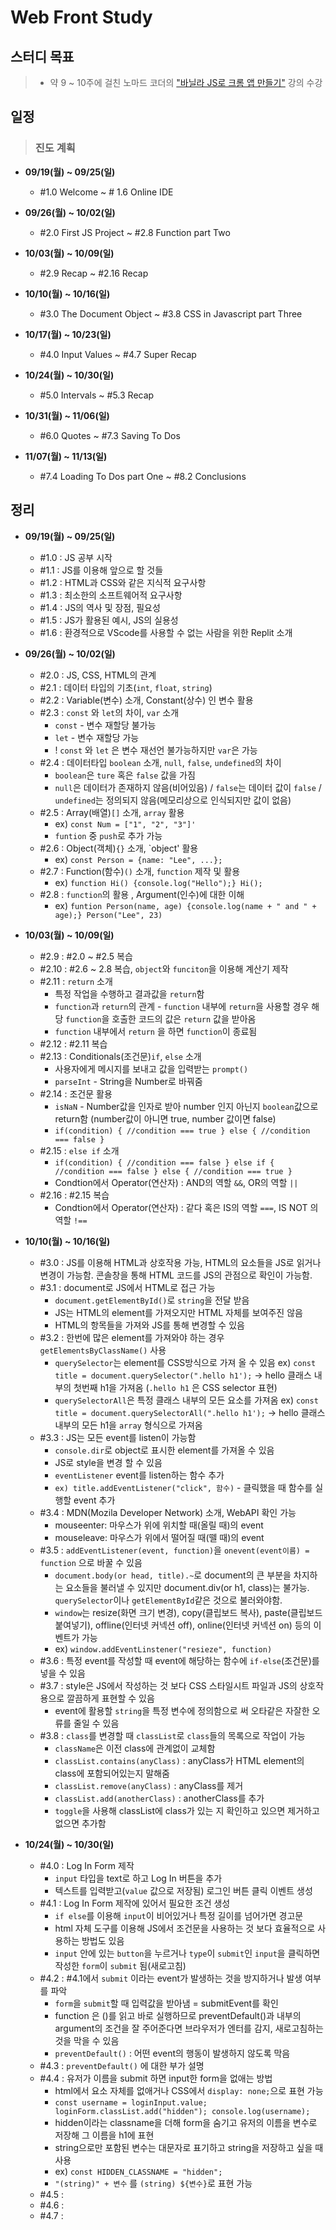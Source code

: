 # Web Front Study
## 스터디 목표
> * 약 9 ~ 10주에 걸친 노마드 코더의 ["바닐라 JS로 크롬 앱 만들기"](https://nomadcoders.co/javascript-for-beginners/lobby) 강의 수강


## 일정
> ### **진도 계획**
> 
* **09/19(월) ~ 09/25(일)**
  * #1.0 Welcome ~ # 1.6 Online IDE
  
* **09/26(월) ~ 10/02(일)**
  * #2.0 First JS Project ~ #2.8 Function part Two
  
* **10/03(월) ~ 10/09(일)**
  * #2.9 Recap ~ #2.16 Recap
  
* **10/10(월) ~ 10/16(일)** 
  * #3.0 The Document Object ~ #3.8 CSS in Javascript part Three
  
* **10/17(월) ~ 10/23(일)** 
  * #4.0 Input Values ~ #4.7 Super Recap
  
* **10/24(월) ~ 10/30(일)**
  * #5.0 Intervals ~ #5.3 Recap
  
* **10/31(월) ~ 11/06(일)**
  * #6.0 Quotes ~ #7.3 Saving To Dos
  
* **11/07(월) ~ 11/13(일)**
  * #7.4 Loading To Dos part One ~ #8.2 Conclusions


## 정리
* **09/19(월) ~ 09/25(일)**
  
  * #1.0 : JS 공부 시작
  * #1.1 : JS를 이용해 앞으로 할 것들
  * #1.2 : HTML과 CSS와 같은 지식적 요구사항
  * #1.3 : 최소한의 소프트웨어적 요구사항
  * #1.4 : JS의 역사 및 장점, 필요성
  * #1.5 : JS가 활용된 예시, JS의 실용성
  * #1.6 : 환경적으로 VScode를 사용할 수 없는 사람을 위한 Replit 소개
 
* **09/26(월) ~ 10/02(일)**

  * #2.0 : JS, CSS, HTML의 관계
  * #2.1 : 데이터 타입의 기초(`int`, `float`, `string`)
  * #2.2 : Variable(변수) 소개, Constant(상수) 인 변수 활용
  * #2.3 : `const` 와 `let`의 차이, `var` 소개
    * `const` - 변수 재할당 불가능
    * `let` - 변수 재할당 가능
    * ! `const` 와 `let` 은 변수 재선언 불가능하지만 `var`은 가능
  * #2.4 : 데이터타입 `boolean` 소개, `null`, `false`, `undefined`의 차이
    * `boolean`은 `ture` 혹은 `false` 값을 가짐
    * `null`은 데이터가 존재하지 않음(비어있음) / `false`는 데이터 값이 `false` / `undefined`는 정의되지 않음(메모리상으로 인식되지만 값이 없음) 
  * #2.5 : Array(배열)`[]` 소개, `array` 활용
    * ex) `const Num = ["1", "2", "3"]'`
    * `funtion` 중 `push`로 추가 가능
  * #2.6 : Object(객체)`{}` 소개, `object' 활용
    * ex) `const Person = {name: "Lee", ...};`
  * #2.7 : Function(함수)`()` 소개, `function` 제작 및 활용
    * ex) `function Hi() {console.log("Hello");} Hi();`
  * #2.8 : `function`의 활용 , Argument(인수)에 대한 이해
    * ex) `funtion Person(name, age) {console.log(name + " and " + age);} Person("Lee", 23)`

* **10/03(월) ~ 10/09(일)**

  * #2.9 : #2.0 ~ #2.5 복습
  * #2.10 : #2.6 ~ 2.8 복습, `object`와 `funciton`을 이용해 계산기 제작
  * #2.11 : `return` 소개
    * 특정 작업을 수행하고 결과값을 `return`함
    * `function`과 `return`의 관계 - `function` 내부에 `return`을 사용할 경우 해당 `function`을 호출한 코드의 값은 `return` 값을 받아옴
    * `function` 내부에서 `return` 을 하면 `function`이 종료됨
  * #2.12 : #2.11 복습
  * #2.13 : Conditionals(조건문)`if`, `else` 소개
    * 사용자에게 메시지를 보내고 값을 입력받는 `prompt()`
    * `parseInt` - String을 Number로 바꿔줌
  * #2.14 : 조건문 활용
    * `isNaN` - Number값을 인자로 받아 number 인지 아닌지 `boolean`값으로 return함 (number값이 아니면 true, number 값이면 false)
    * `if(condition) { //condition === true } else { //condition === false }`
  * #2.15 : `else if` 소개
    * `if(condition) { //condition === false } else if { //condition === false } else { //condition === true }`
    * Condtion에서 Operator(연산자) :  AND의 역할 `&&`, OR의 역할 `||`
  * #2.16 : #2.15 복습
    * Condtion에서 Operator(연산자) : 같다 혹은 IS의 역할 `===`, IS NOT 의 역할 `!==`
    
 * **10/10(월) ~ 10/16(일)**
   
   * #3.0 : JS를 이용해 HTML과 상호작용 가능, HTML의 요소들을 JS로 읽거나 변경이 가능함. 콘솔창을 통해 HTML 코드를 JS의 관점으로 확인이 가능함.
   * #3.1 : document로 JS에서 HTML로 접근 가능
     * `document.getElementById()`로 `string`을 전달 받음
     * JS는 HTML의 element를 가져오지만 HTML 자체를 보여주진 않음
     * HTML의 항목들을 가져와 JS를 통해 변경할 수 있음
   * #3.2 : 한번에 많은 element를 가져와야 하는 경우 `getElementsByClassName()` 사용
     * `querySelector`는 element를 CSS방식으로 가져 올 수 있음 
         ex) `const title = document.querySelector(".hello h1');` -> hello 클래스 내부의 첫번째 h1을 가져옴 (`.hello h1` 은 CSS selector 표현)
     * `querySelectorAll`은 특정 클래스 내부의 모든 요소를 가져옴
         ex) `const title = document.querySelectorAll(".hello h1');` -> hello 클래스 내부의 모든 h1을 `array` 형식으로 가져옴
   * #3.3 : JS는 모든 event를 listen이 가능함
     * `console.dir`로 object로 표시한 element를 가져올 수 있음
     * JS로 style을 변경 할 수 있음
     * `eventListener` event를 listen하는 함수 추가
     * `ex) title.addEventListener("click", 함수)` - 클릭했을 때 함수를 실행할 event 추가
   * #3.4 : MDN(Mozila Developer Network) 소개, WebAPI 확인 가능
     * mouseenter: 마우스가 위에 위치할 때(올릴 때)의 event
     * mouseleave: 마우스가 위에서 떨어질 때(뗄 때)의 event
   * #3.5 : `addEventListener(event, function)`을 `onevent(event이름) = function` 으로 바꿀 수 있음
     * `document.body(or head, title).~`로 document의 큰 부분을 차지하는 요소들을 불러낼 수 있지만 document.div(or h1, class)는 불가능. `querySelector`이나 `getElementById`같은 것으로 불러와야함.
     * `window`는 resize(화면 크기 변경), copy(클립보드 복사), paste(클립보드 붙여넣기), offline(인터넷 커넥션 off), online(인터넷 커넥션 on) 등의 이벤트가 가능
     * ex) `window.addEventLinstener("resieze", function)`
   * #3.6 : 특정 event를 작성할 때 event에 해당하는 함수에 `if-else`(조건문)를 넣을 수 있음
   * #3.7 : style은 JS에서 작성하는 것 보다 CSS 스타일시트 파일과 JS의 상호작용으로 깔끔하게 표현할 수 있음  
     * event에 활용할 `string`을 특정 변수에 정의함으로 써 오타같은 자잘한 오류를 줄일 수 있음
   * #3.8 : `class`를 변경할 때 `classList`로 `class`들의 목록으로 작업이 가능
     * `className`은 이전 class에 관계없이 교체함
     * `classList.contains(anyClass)` : anyClass가 HTML element의 class에 포함되어있는지 말해줌
     * `classList.remove(anyClass)` : anyClass를 제거
     * `classList.add(anotherClass)` : anotherClass를 추가
     * `toggle`을 사용해 classList에 class가 있는 지 확인하고 있으면 제거하고 없으면 추가함

 * **10/24(월) ~ 10/30(일)**
   
   * #4.0 : Log In Form 제작
     * `input` 타입을 text로 하고 Log In 버튼을 추가
     * 텍스트를 입력받고(`value` 값으로 저장됨) 로그인 버튼 클릭 이벤트 생성
   * #4.1 : Log In Form 제작에 있어서 필요한 조건 생성
     * `if else`를 이용해 `input`이 비어있거나 특정 길이를 넘어가면 경고문
     * html 자체 도구를 이용해 JS에서 조건문을 사용하는 것 보다 효율적으로 사용하는 방법도 있음
     * `input` 안에 있는 `button`을 누르거나 `type`이 `submit`인 `input`을 클릭하면 작성한 `form`이 `submit` 됨(새로고침)
   * #4.2 : #4.1에서 `submit` 이라는 event가 발생하는 것을 방지하거나 발생 여부를 파악
     * `form`을 `submit`할 때 입력값을 받아냄 = submitEvent를 확인
     * function 은 ()를 읽고 바로 실행하므로 preventDefault()과 내부의 argument의 조건을 잘 주어준다면 브라우저가 엔터를 감지, 새로고침하는 것을 막을 수 있음
     * `preventDefault()` : 어떤 event의 행동이 발생하지 않도록 막음
   * #4.3 : `preventDefault()` 에 대한 부가 설명
   * #4.4 : 유저가 이름을 submit 하면 input한 form을 없애는 방법
     * html에서 요소 자체를 없애거나 CSS에서 `display: none;`으로 표현 가능
     * `const username = loginInput.value; loginForm.classList.add("hidden"); console.log(username);`
     * hidden이라는 classname을 더해 form을 숨기고 유저의 이름을 변수로 저장해 그 이름을 h1에 표현
     * string으로만 포함된 변수는 대문자로 표기하고 string을 저장하고 싶을 때 사용
      * ex) `const HIDDEN_CLASSNAME = "hidden";`
     * `"(string)" + 변수` 를 ```(string) ${변수}```로 표현 가능
   * #4.5 : 
   * #4.6 : 
   * #4.7 : 
